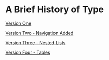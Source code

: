 # A Brief History of Type

[Version One](https://garwin00.github.io/briefhistoryoftype/history_one.html)

[Version Two - Navigation Added](https://garwin00.github.io/briefhistoryoftype/history_two.html)

[Version Three - Nested Lists](https://garwin00.github.io/briefhistoryoftype/history_three.html)

[Version Four - Tables](https://garwin00.github.io/briefhistoryoftype/history_four.html)
